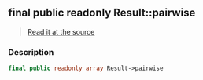 ## final public readonly Result::pairwise

> [Read it at the source](https://github.com/julien-boudry/Condorcet/blob/master/src/Result.php#L22)

### Description    

```php
final public readonly array Result->pairwise 
```


    